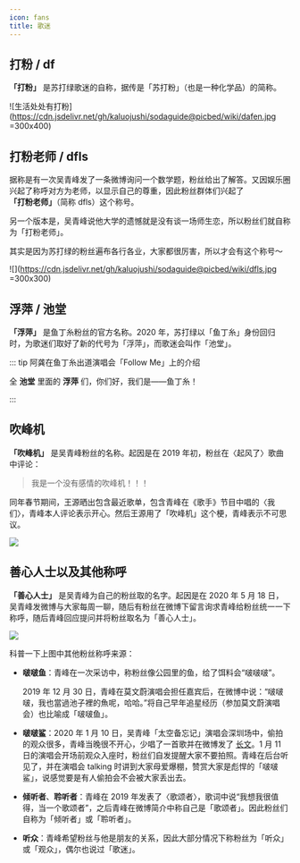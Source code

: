 ```yaml
---
icon: fans
title: 歌迷
---
```


## 打粉 / df

**「打粉」** 是苏打绿歌迷的自称，据传是「苏打粉」（也是一种化学品）的简称。

![生活处处有打粉](https://cdn.jsdelivr.net/gh/kaluojushi/sodaguide@picbed/wiki/dafen.jpg =300x400)

## 打粉老师 / dfls

据称是有一次吴青峰发了一条微博询问一个数学题，粉丝给出了解答。又因娱乐圈兴起了称呼对方为老师，以显示自己的尊重，因此粉丝群体们兴起了 **「打粉老师」**（简称 dfls）这个称号。

另一个版本是，吴青峰说他大学的遗憾就是没有谈一场师生恋，所以粉丝们就自称为「打粉老师」。

其实是因为苏打绿的粉丝遍布各行各业，大家都很厉害，所以才会有这个称号～

![](https://cdn.jsdelivr.net/gh/kaluojushi/sodaguide@picbed/wiki/dfls.jpg =300x300)

## 浮萍 / 池堂

**「浮萍」** 是鱼丁糸粉丝的官方名称。2020 年，苏打绿以「鱼丁糸」身份回归时，为歌迷们取好了新的代号为「浮萍」，而歌迷会叫作「池堂」。

::: tip 阿龚在鱼丁糸出道演唱会「Follow Me」上的介绍

全 **池堂** 里面的 **浮萍** 们，你们好，我们是——鱼丁糸！

:::

## 吹峰机

**「吹峰机」** 是吴青峰粉丝的名称。起因是在 2019 年初，粉丝在〈起风了〉歌曲中评论：

> 我是一个没有感情的吹峰机！！！

同年春节期间，王源晒出包含最近歌单，包含青峰在《歌手》节目中唱的〈我们〉，青峰本人评论表示开心。然后王源用了「吹峰机」这个梗，青峰表示不可思议。

![](https://cdn.jsdelivr.net/gh/kaluojushi/sodaguide@picbed/wiki/chuifengji.jpg)

## 善心人士以及其他称呼

**「善心人士」** 是吴青峰为自己的粉丝取的名字。起因是在 2020 年 5 月 18 日，吴青峰发微博与大家每周一聊，随后有粉丝在微博下留言询求青峰给粉丝统一一下称呼，随后青峰回应提问并将粉丝取名为「善心人士」。

![](https://cdn.jsdelivr.net/gh/kaluojushi/sodaguide@picbed/wiki/shanxinrenshi.jpg)

科普一下上图中其他粉丝称呼来源：

- **啵啵鱼**：青峰在一次采访中，称粉丝像公园里的鱼，给了饵料会“啵啵啵”。

  <BiliBili bvid="BV1n7411h7Vk" width="75%" />

  2019 年 12 月 30 日，青峰在莫文蔚演唱会担任嘉宾后，在微博中说：“啵啵啵，我也當過池子裡的魚呢，哈哈。”将自己早年追星经历（参加莫文蔚演唱会）也比喻成「啵啵鱼」。

- **啵啵鲨**：2020 年 1 月 10 日，吴青峰「太空备忘记」演唱会深圳场中，偷拍的观众很多，青峰当晚很不开心，少唱了一首歌并在微博发了 [长文](https://weibo.com/1822796164/IoTLF2nuQ)。1 月 11 日的演唱会开场前观众入座时，粉丝们自发提醒大家不要拍照。青峰在后台听见了，并在演唱会 talking 时讲到大家母爱爆棚，赞赏大家是彪悍的「啵啵鲨」，说感觉要是有人偷拍会不会被大家丢出去。

  <VideoPlayer src="https://cdn.jsdelivr.net/gh/kaluojushi/sodaguide@picbed/wiki/bobosha.mp4" width="75%" />

- **倾听者**、**聆听者**：青峰在 2019 年发表了〈歌颂者〉，歌词中说“我想我很值得，当一个歌颂者”，之后青峰在微博简介中称自己是「歌颂者」。因此粉丝们自称为「倾听者」或「聆听者」。

- **听众**：青峰希望粉丝与他是朋友的关系，因此大部分情况下称粉丝为「听众」或「观众」，偶尔也说过「歌迷」。
